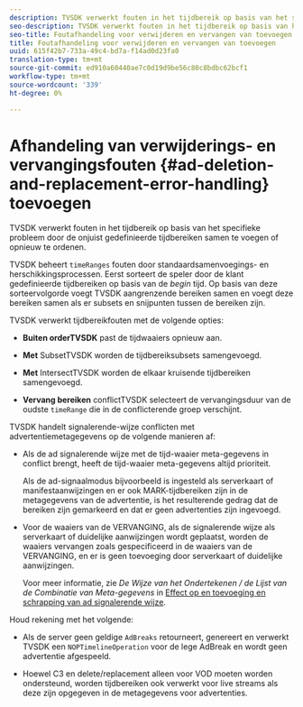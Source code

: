 ```yaml
---
description: TVSDK verwerkt fouten in het tijdbereik op basis van het specifieke probleem door de onjuist gedefinieerde tijdbereiken samen te voegen of opnieuw te ordenen.
seo-description: TVSDK verwerkt fouten in het tijdbereik op basis van het specifieke probleem door de onjuist gedefinieerde tijdbereiken samen te voegen of opnieuw te ordenen.
seo-title: Foutafhandeling voor verwijderen en vervangen van toevoegen
title: Foutafhandeling voor verwijderen en vervangen van toevoegen
uuid: 615f42b7-733a-49c4-bd7a-f14ad0d23fa0
translation-type: tm+mt
source-git-commit: ed910a60440ae7c0d19d9be56c80c8bdbc62bcf1
workflow-type: tm+mt
source-wordcount: '339'
ht-degree: 0%

---
```



# Afhandeling van verwijderings- en vervangingsfouten {#ad-deletion-and-replacement-error-handling} toevoegen

TVSDK verwerkt fouten in het tijdbereik op basis van het specifieke probleem door de onjuist gedefinieerde tijdbereiken samen te voegen of opnieuw te ordenen.

TVSDK beheert `timeRanges` fouten door standaardsamenvoegings- en herschikkingsprocessen. Eerst sorteert de speler door de klant gedefinieerde tijdbereiken op basis van de *begin* tijd. Op basis van deze sorteervolgorde voegt TVSDK aangrenzende bereiken samen en voegt deze bereiken samen als er subsets en snijpunten tussen de bereiken zijn.

TVSDK verwerkt tijdbereikfouten met de volgende opties:

* **Buiten orderTVSDK** past de tijdwaaiers opnieuw aan.

* **Met** SubsetTVSDK worden de tijdbereiksubsets samengevoegd.

* **Met** IntersectTVSDK worden de elkaar kruisende tijdbereiken samengevoegd.

* **Vervang bereiken** conflictTVSDK selecteert de vervangingsduur van de oudste  `timeRange` die in de conflicterende groep verschijnt.

TVSDK handelt signalerende-wijze conflicten met advertentiemetagegevens op de volgende manieren af:

* Als de ad signalerende wijze met de tijd-waaier meta-gegevens in conflict brengt, heeft de tijd-waaier meta-gegevens altijd prioriteit.

   Als de ad-signaalmodus bijvoorbeeld is ingesteld als serverkaart of manifestaanwijzingen en er ook MARK-tijdbereiken zijn in de metagegevens van de advertentie, is het resulterende gedrag dat de bereiken zijn gemarkeerd en dat er geen advertenties zijn ingevoegd.
* Voor de waaiers van de VERVANGING, als de signalerende wijze als serverkaart of duidelijke aanwijzingen wordt geplaatst, worden de waaiers vervangen zoals gespecificeerd in de waaiers van de VERVANGING, en er is geen toevoeging door serverkaart of duidelijke aanwijzingen.

   Voor meer informatie, zie *De Wijze van het Ondertekenen / de Lijst van de Combinatie van Meta-gegevens* in [Effect op en toevoeging en schrapping van ad signalerende wijze](../../../../../tvsdk-3x-android-prog/android-3x-advertising/ad-insertion/delete-replace-content-vod/android-3x-signaling-mode-android.md).

Houd rekening met het volgende:

* Als de server geen geldige `AdBreaks` retourneert, genereert en verwerkt TVSDK een `NOPTimelineOperation` voor de lege AdBreak en wordt geen advertentie afgespeeld.

* Hoewel C3 en delete/replacement alleen voor VOD moeten worden ondersteund, worden tijdbereiken ook verwerkt voor live streams als deze zijn opgegeven in de metagegevens voor advertenties.
